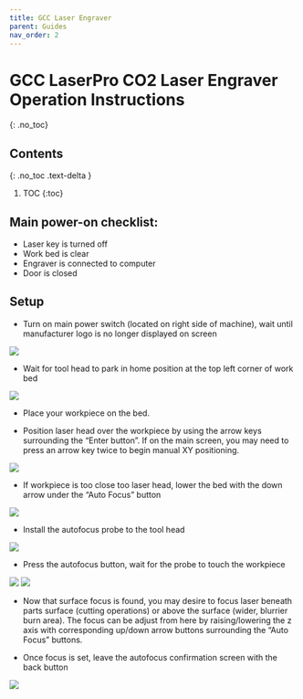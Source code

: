 ```yaml
---
title: GCC Laser Engraver
parent: Guides
nav_order: 2
---
```

# GCC LaserPro CO2 Laser Engraver Operation Instructions
{: .no_toc}

## Contents
{: .no_toc .text-delta }
1. TOC
{:toc}

## Main power-on checklist:
- Laser key is turned off
- Work bed is clear
- Engraver is connected to computer
- Door is closed

## Setup
- Turn on main power switch (located on right side of machine), wait until manufacturer logo is no longer displayed on screen
  
![](../../../assets/img/gcc/gcc1.png)

- Wait for tool head to park in home position at the top left corner of work bed

![](../../../assets/img/gcc/gcc2.png)

- Place your workpiece on the bed.

- Position laser head over the workpiece by using the arrow keys surrounding the “Enter button”. If on the main screen, you may need to press an arrow key twice to begin manual XY positioning.

![](../../../assets/img/gcc/gcc3.png)

- If workpiece is too close too laser head, lower the bed with the down arrow under the “Auto Focus” button

![](../../../assets/img/gcc/gcc4.png)

- Install the autofocus probe to the tool head

![](../../../assets/img/gcc/gcc5.png)

- Press the autofocus button, wait for the probe to touch the workpiece

![](../../../assets/img/gcc/gcc6.png) ![](../../../assets/img/gcc/gcc7.png)

- Now that surface focus is found, you may desire to focus laser beneath parts surface (cutting operations) or above the surface (wider, blurrier burn area). The focus can be adjust from here by raising/lowering the z axis with corresponding up/down arrow buttons surrounding the “Auto Focus” buttons.

- Once focus is set, leave the autofocus confirmation screen with the back button

![](../../../assets/img/gcc/gcc8.png)
